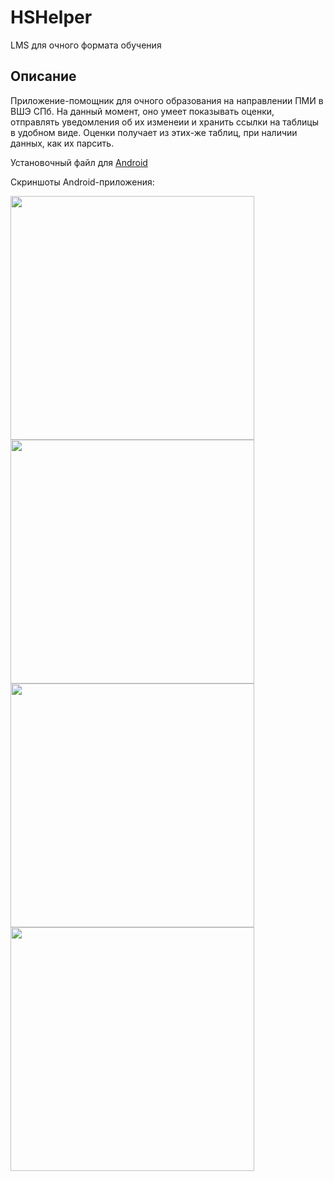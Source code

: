 # HSHelper

LMS для очного формата обучения

## Описание

Приложение-помощник для очного образования на направлении ПМИ в ВШЭ СПб. На данный момент, оно умеет показывать оценки, отправлять уведомления об их изменеии и хранить ссылки на таблицы в удобном виде. Оценки получает из этих-же таблиц, при наличии данных, как их парсить.

Установочный файл для [Android](https://github.com/HSHelper/HSHelper/releases/download/v0.1.0/HSHelper.apk)

Скриншоты Android-приложения:

<p float="left">
  <img src="https://user-images.githubusercontent.com/34661376/122398139-411c3d80-cf82-11eb-859d-8fa2ae3d7452.jpg" width="390" /> 
  <img src="https://user-images.githubusercontent.com/34661376/122398132-3feb1080-cf82-11eb-87f4-2a1693b5a5d4.jpg" width="390" />
  <img src="https://user-images.githubusercontent.com/34661376/122398046-2ba71380-cf82-11eb-9b87-7537b835f54b.jpg" width="390" />
  <img src="https://user-images.githubusercontent.com/34661376/122398123-3d88b680-cf82-11eb-9b41-d7ea76cafbc9.jpg" width="390" />
</p>

